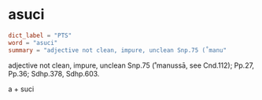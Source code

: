 # asuci

``` toml
dict_label = "PTS"
word = "asuci"
summary = "adjective not clean, impure, unclean Snp.75 (˚manu"
```

adjective not clean, impure, unclean Snp.75 (˚manussā, see Cnd.112); Pp.27, Pp.36; Sdhp.378, Sdhp.603.

a \+ suci

